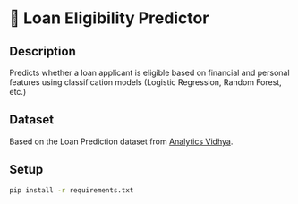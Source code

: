 # 🏦 Loan Eligibility Predictor

## Description
Predicts whether a loan applicant is eligible based on financial and personal features using classification models (Logistic Regression, Random Forest, etc.)

## Dataset
Based on the Loan Prediction dataset from [Analytics Vidhya](https://datahack.analyticsvidhya.com/contest/practice-problem-loan-prediction-iii/).

## Setup
```bash
pip install -r requirements.txt
